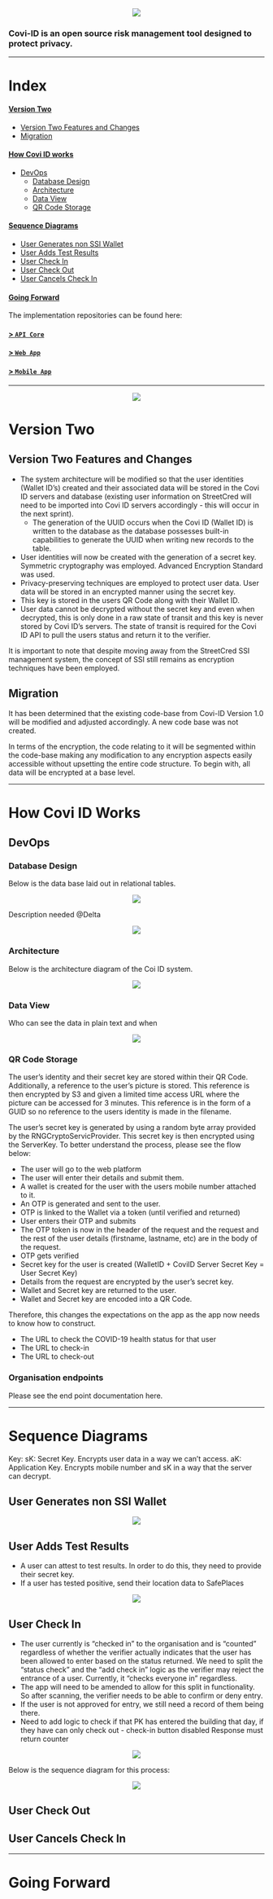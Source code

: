 <div align="center">
    <img src="./imgs/logo-dark.png">
</div>
<h3>
    Covi-ID is an open source risk management tool designed to protect privacy.
</h3>

---


# Index

#### [Version Two](#version-two)
* [Version Two Features and Changes](#version-two-features-and-changes)
* [Migration](#migration)
#### [How Covi ID works](#how-covi-id-works)
* [DevOps](#devops)
    * [Database Design](#database-design)
    * [Architecture](#architecture)
    * [Data View](#data-view)
    * [QR Code Storage](#qr-code-storage)
#### [Sequence Diagrams](#sequence-diagrams)
* [User Generates non SSI Wallet](#user-generates-non-ssi-wallet)
* [User Adds Test Results](#user-adds-test-results)
* [User Check In](#user-check-in)
* [User Check Out](#user-check-out)
* [User Cancels Check In](#user-cancels-check-in)
#### [Going Forward](#going-forward)

The implementation repositories can be found here:
#### [> `API Core`](https://github.com/covi-id/cid-api-core) 
#### [> `Web App`](https://github.com/covi-id/cid-web-app)
#### [> `Mobile App`](https://github.com/covi-id/cid-mob-app)

---

<div align="center">
    <img src="./imgs/logo-dark.png">
</div>

# Version Two

## Version Two Features and Changes

* The system architecture will be modified so that the user identities (Wallet ID’s) created and their associated data will be stored in the Covi ID servers and database (existing user information on StreetCred will need to be imported into Covi ID servers accordingly - this will occur in the next sprint).
    * The generation of the UUID occurs when the Covi ID (Wallet ID) is written to the database as the database possesses built-in capabilities to generate the UUID when writing new records to the table. 
* User identities will now be created with the generation of a secret key. Symmetric cryptography was employed. Advanced Encryption Standard was used. 
* Privacy-preserving techniques are employed to protect user data. User data will be stored in an encrypted manner using the secret key.
* This key is stored in the users QR Code along with their Wallet ID.
* User data cannot be decrypted without the secret key and even when decrypted, this is only done in a raw state of transit and this key is never stored by Covi ID’s servers. The state of transit is required for the Covi ID API to pull the users status and return it to the verifier. 
 
It is important to note that despite moving away from the StreetCred SSI management system, the concept of SSI still remains as encryption techniques have been employed. 

## Migration

It has been determined that the existing code-base from Covi-ID Version 1.0 will be modified and adjusted accordingly. A new code base was not created. 

In terms of the encryption, the code relating to it will be segmented within the code-base making any modification to any encryption aspects easily accessible without upsetting the entire code structure. To begin with, all data will be encrypted at a base level.

---

# How Covi ID Works

## DevOps

### Database Design
Below is the data base laid out in relational tables. 
<div align="center">
    <img src="./imgs/DataBaseDesign.png">
</div>

Description needed @Delta
<div align="center">
    <img src="./imgs/DataTypes.png">
</div>

### Architecture
Below is the architecture diagram of the Coi ID system. 
<div align="center">
    <img src="./imgs/Architecture.png">
</div>

### Data View
Who can see the data in plain text and when
<div align="center">
    <img src="./imgs/DataView.png">
</div>

### QR Code Storage
The user’s identity and their secret key are stored within their QR Code. Additionally, a reference to the user’s picture is stored. This reference is then encrypted by S3 and given a limited time access URL where the picture can be accessed for 3 minutes. This reference is in the form of a GUID so no reference to the users identity is made in the filename. 

The user’s secret key is generated by using a random byte array provided by the RNGCryptoServicProvider. This secret key is then encrypted using the ServerKey.  To better understand the process, please see the flow below:

* The user will go to the web platform
* The user will enter their details and submit them.
* A wallet is created for the user with the users mobile number attached to it.
* An OTP is generated and sent to the user.
* OTP is linked to the Wallet via a token (until verified and returned)
* User enters their OTP and submits
* The OTP token is now in the header of the request and the request and the rest of the user details (firstname, lastname, etc) are in the body of the request.
* OTP gets verified
* Secret key for the user is created (WalletID + CoviID Server Secret Key = User Secret Key)
* Details from the request are encrypted by the user’s secret key.
* Wallet and Secret key are returned to the user.
* Wallet and Secret key are encoded into a QR Code. 

Therefore, this changes the expectations on the app as the app now needs to know how to construct. 

* The URL to check the COVID-19 health status for that user
* The URL to check-in
* The URL to check-out

### Organisation endpoints

Please see the end point documentation here. 

---

# Sequence Diagrams

Key:
sK: Secret Key. Encrypts user data in a way we can’t access.
aK: Application Key. Encrypts mobile number and sK in a way that the server can decrypt.

## User Generates non SSI Wallet
<div align="center">
    <img src="./imgs/UserGenerateWallet.png">
</div>

## User Adds Test Results
* A user can attest to test results. In order to do this, they need to provide their secret key.
* If a user has tested positive, send their location data to SafePlaces

<div align="center">
    <img src="./imgs/AddTestResults.png">
</div>

## User Check In
* The user currently is “checked in” to the organisation and is “counted” regardless of whether the verifier actually indicates that the user has been allowed to enter based on the status returned. We need to split the “status check” and the “add check in” logic as the verifier may reject the entrance of a user. Currently, it “checks everyone in” regardless. 
* The app will need to be amended to allow for this split in functionality. So after scanning, the verifier needs to be able to confirm or deny entry. 
* If the user is not approved for entry, we still need a record of them being there. 
* Need to add logic to check if that PK has entered the building that day, if they have can only check out - check-in button disabled 
Response must return counter 

<div align="center">
    <img src="./imgs/UserCheckIn.png">
</div>

Below is the sequence diagram for this process:
<div align="center">
    <img src="./imgs/AddCheckIn.png">
</div>

## User Check Out

## User Cancels Check In

---

# Going Forward

